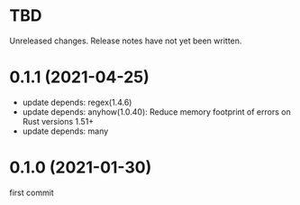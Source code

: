 TBD
===
Unreleased changes. Release notes have not yet been written.

0.1.1 (2021-04-25)
=====

* update depends: regex(1.4.6)
* update depends: anyhow(1.0.40): Reduce memory footprint of errors on Rust versions 1.51+
* update depends: many

0.1.0 (2021-01-30)
=====

first commit

